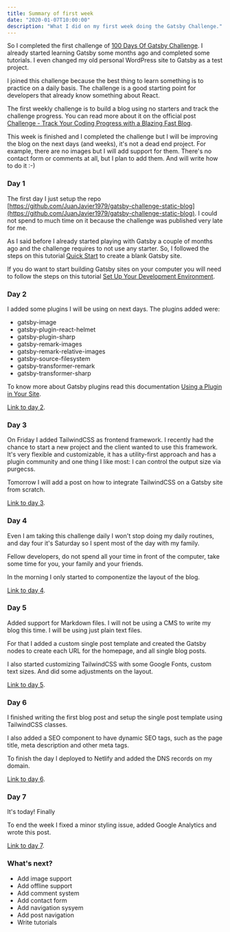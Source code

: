 ```yaml
---
title: Summary of first week
date: "2020-01-07T10:00:00"
description: "What I did on my first week doing the Gatsby Challenge."
---
```


So I completed the first challenge of [100 Days Of Gatsby Challenge](https://www.gatsbyjs.org/blog/100days/). I already started learning Gatsby some months ago and completed some tutorials. I even changed my old personal WordPress site to Gatsby as a test project.

I joined this challenge because the best thing to learn something is to practice on a daily basis. The challenge is a good starting point for developers that already know something about React.

The first weekly challenge is to build a blog using no starters and track the challenge progress. You can read more about it on the official post [Challenge - Track Your Coding Progress with a Blazing Fast Blog](https://www.gatsbyjs.org/blog/100days/start-blog/).

This week is finished and I completed the challenge but I will be improving the blog on the next days (and weeks), it's not a dead end project. For example, there are no images but I will add support for them. There's no contact form or comments at all, but I plan to add them. And will write how to do it :-)

### Day 1
The first day I just setup the repo [https://github.com/JuanJavier1979/gatsby-challenge-static-blog](https://github.com/JuanJavier1979/gatsby-challenge-static-blog). I could not spend to much time on it because the challenge was published very late for me.

As I said before I already started playing with Gatsby a couple of months ago and the challenge requires to not use any starter. So, I followed the steps on this tutorial [Quick Start](https://www.gatsbyjs.org/docs/quick-start/) to create a blank Gatsby site.

If you do want to start building Gatsby sites on your computer you will need to follow the steps on this tutorial [Set Up Your Development Environment](https://www.gatsbyjs.org/tutorial/part-zero/).

### Day 2
I added some plugins I will be using on next days. The plugins added were:
- gatsby-image
- gatsby-plugin-react-helmet
- gatsby-plugin-sharp
- gatsby-remark-images
- gatsby-remark-relative-images
- gatsby-source-filesystem
- gatsby-transformer-remark
- gatsby-transformer-sharp

To know more about Gatsby plugins read this documentation [Using a Plugin in Your Site](https://www.gatsbyjs.org/docs/using-a-plugin-in-your-site/).

[Link to day 2](https://github.com/JuanJavier1979/gatsby-challenge-static-blog/tree/day02).

### Day 3
On Friday I added TailwindCSS as frontend framework. I recently had the chance to start a new project and the client wanted to use this framework. It's very flexible and customizable, it has a utility-first approach and has a plugin community and one thing I like most: I can control the output size via purgecss.

Tomorrow I will add a post on how to integrate TailwindCSS on a Gatsby site from scratch.

[Link to day 3](https://github.com/JuanJavier1979/gatsby-challenge-static-blog/tree/day03).

### Day 4
Even I am taking this challenge daily I won't stop doing my daily routines, and day four it's Saturday so I spent most of the day with my family. 

Fellow developers, do not spend all your time in front of the computer, take some time for you, your family and your friends.

In the morning I only started to componentize the layout of the blog.

[Link to day 4](https://github.com/JuanJavier1979/gatsby-challenge-static-blog/tree/day04).

### Day 5
Added support for Markdown files. I will not be using a CMS to write my blog this time. I will be using just plain text files.

For that I added a custom single post template and created the Gatsby nodes to create each URL for the homepage, and all single blog posts.

I also started customizing TailwindCSS with some Google Fonts, custom text sizes. And did some adjustments on the layout.

[Link to day 5](https://github.com/JuanJavier1979/gatsby-challenge-static-blog/tree/day05).

### Day 6
I finished writing the first blog post and setup the single post template using TailwindCSS classes.

I also added a SEO component to have dynamic SEO tags, such as the page title, meta description and other meta tags.

To finish the day I deployed to Netlify and added the DNS records on my domain.

[Link to day 6](https://github.com/JuanJavier1979/gatsby-challenge-static-blog/tree/day06).

### Day 7
It's today! Finally

To end the week I fixed a minor styling issue, added Google Analytics and wrote this post.

[Link to day 7](https://github.com/JuanJavier1979/gatsby-challenge-static-blog/tree/day07).

### What's next?
- Add image support
- Add offline support
- Add comment system
- Add contact form
- Add navigation sysyem
- Add post navigation
- Write tutorials
